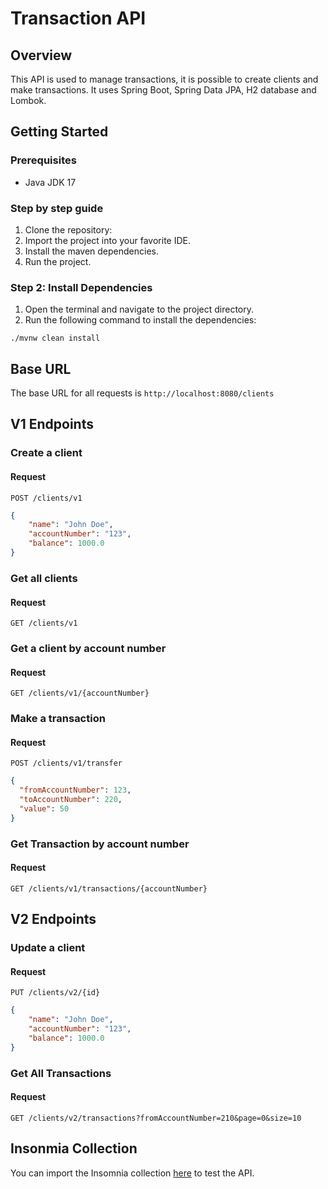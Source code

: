 # Transaction API
## Overview
This API is used to manage transactions, it is possible to create clients and make transactions.
It uses Spring Boot, Spring Data JPA, H2 database and Lombok.


## Getting Started
### Prerequisites
- Java JDK 17

### Step by step guide
1. Clone the repository:
2. Import the project into your favorite IDE.
3. Install the maven dependencies.
4. Run the project.

### Step 2: Install Dependencies
1. Open the terminal and navigate to the project directory.
2. Run the following command to install the dependencies:
```shell
./mvnw clean install
```
## Base URL
The base URL for all requests is `http://localhost:8080/clients`

## V1 Endpoints
### Create a client
#### Request
```http
POST /clients/v1
```
```json
{
    "name": "John Doe",
    "accountNumber": "123",
    "balance": 1000.0
}
```
### Get all clients
#### Request
```http
GET /clients/v1
```

### Get a client by account number
#### Request
```http
GET /clients/v1/{accountNumber}
```

### Make a transaction
#### Request
```http
POST /clients/v1/transfer
```
```json
{
  "fromAccountNumber": 123,
  "toAccountNumber": 220,
  "value": 50
}
```
### Get Transaction by account number
#### Request
```http
GET /clients/v1/transactions/{accountNumber}
```

## V2 Endpoints
### Update a client
#### Request
```http
PUT /clients/v2/{id}
```
```json
{
    "name": "John Doe",
    "accountNumber": "123",
    "balance": 1000.0
}
```

### Get All Transactions
#### Request
```http
GET /clients/v2/transactions?fromAccountNumber=210&page=0&size=10
```
## Insonmia Collection
You can import the Insomnia collection [here](https://www.google.com/) to test the API.

